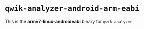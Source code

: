 # `qwik-analyzer-android-arm-eabi`

This is the **armv7-linux-androideabi** binary for `qwik-analyzer`
